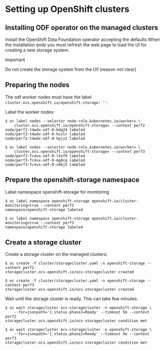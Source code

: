 # Setting up OpenShift clusters

## Installing ODF operator on the managed clusters

Install the OpenShift Data Foundation operator accepting the defaults
When the installation ends you must refresh the web page to load the UI
for creating a new storage system.

> [!IMPORTANT]
> Do not create the storage system from the UI! (reason not clear)

## Preparing the nodes

The odf worker nodes must have the label `cluster.ocs.openshift.io/openshift-storage: ''`.

Label the worker nodes:

```
$ oc label nodes --selector node-role.kubernetes.io/worker= \
    cluster.ocs.openshift.io/openshift-storage= --context perf2
node/perf2-t4wdx-odf-0-bdq24 labeled
node/perf2-t4wdx-odf-0-hcxlr labeled
node/perf2-t4wdx-odf-0-hpjz2 labeled

$ oc label nodes --selector node-role.kubernetes.io/worker= \
    cluster.ocs.openshift.io/openshift-storage= --context perf3
node/perf3-fc4vx-odf-0-l4xf9 labeled
node/perf3-fc4vx-odf-0-mg8cq labeled
node/perf3-fc4vx-odf-0-x96j5 labeled
```

## Prepare the openshift-storage namespace

Label namespace openshift-storage for monitoring

```
$ oc label namespace openshift-storage openshift.io/cluster-monitoring=true --context perf2
namespace/openshift-storage labeled

$ oc label namespace openshift-storage openshift.io/cluster-monitoring=true --context perf3
namespace/openshift-storage labeled
```

## Create a storage cluster

Create a storage cluster on the managed clusters:

```
$ oc create -f cluster/storagecluster.yaml -n openshift-storage --context perf2
storagecluster.ocs.openshift.io/ocs-storagecluster created

$ oc create -f cluster/storagecluster.yaml -n openshift-storage --context perf3
storagecluster.ocs.openshift.io/ocs-storagecluster created
```

Wait until the storage cluster is ready. This can take few minutes.

```
$ oc wait storagecluster ocs-storagecluster -n openshift-storage \
    --for=jsonpath='{.status.phase}=Ready' --timeout 5m --context perf2
storagecluster.ocs.openshift.io/ocs-storagecluster condition met

$ oc wait storagecluster ocs-storagecluster -n openshift-storage \
    --for=jsonpath='{.status.phase}=Ready' --timeout 5m --context perf3
storagecluster.ocs.openshift.io/ocs-storagecluster condition met
```
